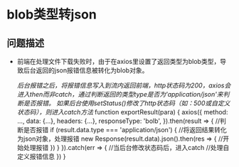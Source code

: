 # blob类型转json
## 问题描述
- 前端在处理文件下载失败时，由于在axios里设置了返回类型为blob类型，导致后台返回的json报错信息被转化为blob对象。

    *后台报错之后，将报错信息写入到流内返回前端，http状态码为200，axios会进入then而非catch，通过判断返回的类型type是否为'application/json'来判断是否报错。*
    *如果后台使用setStatus()修改了http状态码（如：500或自定义状态码），则进入catch方法*
           function exportResult(para) {
             axios({
             method: ...,
             data: {...},
             headers: {...},
             responseType: 'bolb',
             }).then(result => {
             //判断是否报错
             if (result.data.type === 'application/json') {
               //将返回结果转化为json对象，处理报错
               new Response(result.data).json().then(res => {
                 //开始处理报错
               })
             }
             }).catch(err => {
               //当后台修改状态码后，进入catch
               //处理自定义报错信息
             })
           }

